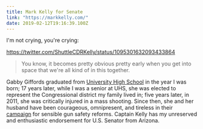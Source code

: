 ```yaml
---
title: Mark Kelly for Senate
link: "https://markkelly.com/"
date: 2019-02-12T19:16:39.100Z
---
```


I'm not crying, you're crying:

https://twitter.com/ShuttleCDRKelly/status/1095301632093433864

> You know, it becomes pretty obvious pretty early when you get into space that
> we're all kind of in this together.

Gabby Giffords graduated from [University High School][] in the year I was
born; 17 years later, while I was a senior at UHS, she was elected to
represent the Congressional district my family lived in; five years later, in
2011, she was critically injured in a mass shooting. Since then, she and her
husband have been courageous, omnipresent, and tireless in their [campaign][]
for sensible gun safety reforms. Captain Kelly has my unreserved and
enthusiastic endorsement for U.S. Senator from Arizona.

[university high school]: http://www.tusd1.org/uhs
[campaign]: https://giffords.org/
